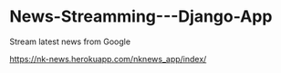 # News-Streamming---Django-App
Stream latest news from Google 

https://nk-news.herokuapp.com/nknews_app/index/ 
